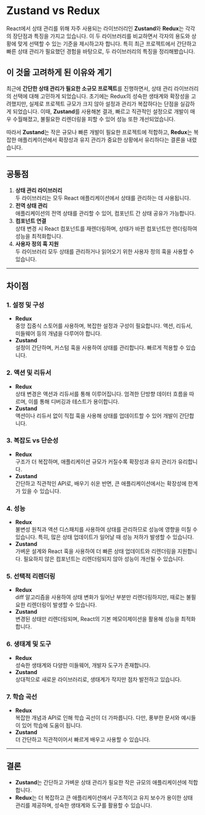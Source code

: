 # Zustand vs Redux

React에서 상태 관리를 위해 자주 사용되는 라이브러리인 **Zustand**와 **Redux**는 각각의 장단점과 특징을 가지고 있습니다. 이 두 라이브러리를 비교하면서 각자의 용도와 상황에 맞게 선택할 수 있는 기준을 제시하고자 합니다. 특히 최근 프로젝트에서 간단하고 빠른 상태 관리가 필요했던 경험을 바탕으로, 두 라이브러리의 특징을 정리해봤습니다.

## 이 것을 고려하게 된 이유와 계기

최근에 **간단한 상태 관리가 필요한 소규모 프로젝트**를 진행하면서, 상태 관리 라이브러리의 선택에 대해 고민하게 되었습니다. 초기에는 Redux의 성숙한 생태계와 확장성을 고려했지만, 실제로 프로젝트 규모가 크지 않아 설정과 관리가 복잡하다는 단점을 실감하게 되었습니다. 이때, **Zustand**를 사용해본 결과, 빠르고 직관적인 설정으로 개발이 매우 수월해졌고, 불필요한 리렌더링을 피할 수 있어 성능 또한 개선되었습니다.

따라서 **Zustand**는 작은 규모나 빠른 개발이 필요한 프로젝트에 적합하고, **Redux**는 복잡한 애플리케이션에서 확장성과 유지 관리가 중요한 상황에서 유리하다는 결론을 내렸습니다.

---

## 공통점

1. **상태 관리 라이브러리**  
   두 라이브러리는 모두 React 애플리케이션에서 상태를 관리하는 데 사용됩니다.
2. **전역 상태 관리**  
   애플리케이션의 전역 상태를 관리할 수 있어, 컴포넌트 간 상태 공유가 가능합니다.
3. **컴포넌트 연결**  
   상태 변경 시 React 컴포넌트를 재렌더링하며, 상태가 바뀐 컴포넌트만 렌더링하여 성능을 최적화합니다.
4. **사용자 정의 훅 지원**  
   두 라이브러리 모두 상태를 관리하거나 읽어오기 위한 사용자 정의 훅을 사용할 수 있습니다.

---

## 차이점

### 1. 설정 및 구성

- **Redux**  
  중앙 집중식 스토어를 사용하며, 복잡한 설정과 구성이 필요합니다. 액션, 리듀서, 미들웨어 등의 개념을 다루어야 합니다.
- **Zustand**  
  설정이 간단하며, 커스텀 훅을 사용하여 상태를 관리합니다. 빠르게 적용할 수 있습니다.

### 2. 액션 및 리듀서

- **Redux**  
  상태 변경은 액션과 리듀서를 통해 이루어집니다. 엄격한 단방향 데이터 흐름을 따르며, 이를 통해 디버깅과 테스트가 용이합니다.
- **Zustand**  
  액션이나 리듀서 없이 직접 훅을 사용해 상태를 업데이트할 수 있어 개발이 간단합니다.

### 3. 복잡도 vs 단순성

- **Redux**  
  구조가 더 복잡하며, 애플리케이션 규모가 커질수록 확장성과 유지 관리가 유리합니다.
- **Zustand**  
  간단하고 직관적인 API로, 배우기 쉬운 반면, 큰 애플리케이션에서는 확장성에 한계가 있을 수 있습니다.

### 4. 성능

- **Redux**  
  불변성 원칙과 액션 디스패치를 사용하여 상태를 관리하므로 성능에 영향을 미칠 수 있습니다. 특히, 많은 상태 업데이트가 일어날 때 성능 저하가 발생할 수 있습니다.
- **Zustand**  
  가벼운 설계와 React 훅을 사용하여 더 빠른 상태 업데이트와 리렌더링을 지원합니다. 필요하지 않은 컴포넌트는 리렌더링되지 않아 성능이 개선될 수 있습니다.

### 5. 선택적 리렌더링

- **Redux**  
  diff 알고리즘을 사용하여 상태 변화가 일어난 부분만 리렌더링하지만, 때로는 불필요한 리렌더링이 발생할 수 있습니다.
- **Zustand**  
  변경된 상태만 리렌더링되며, React의 기본 메모이제이션을 활용해 성능을 최적화합니다.

### 6. 생태계 및 도구

- **Redux**  
  성숙한 생태계와 다양한 미들웨어, 개발자 도구가 존재합니다.
- **Zustand**  
  상대적으로 새로운 라이브러리로, 생태계가 작지만 점차 발전하고 있습니다.

### 7. 학습 곡선

- **Redux**  
  복잡한 개념과 API로 인해 학습 곡선이 더 가파릅니다. 다만, 풍부한 문서와 예시들이 있어 학습에 도움이 됩니다.
- **Zustand**  
  더 간단하고 직관적이어서 빠르게 배우고 사용할 수 있습니다.

---

## 결론

- **Zustand**는 간단하고 가벼운 상태 관리가 필요한 작은 규모의 애플리케이션에 적합합니다.
- **Redux**는 더 복잡하고 큰 애플리케이션에서 구조적이고 유지 보수가 용이한 상태 관리를 제공하며, 성숙한 생태계와 도구를 활용할 수 있습니다.
